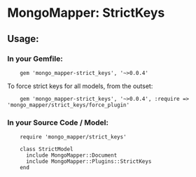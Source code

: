 # MongoMapper: StrictKeys

## Usage:

### In your Gemfile:

        gem 'mongo_mapper-strict_keys', '~>0.0.4'

To force strict keys for all models, from the outset:

        gem 'mongo_mapper-strict_keys', '~>0.0.4', :require => 'mongo_mapper/strict_keys/force_plugin'

### In your Source Code / Model:

        require 'mongo_mapper/strict_keys'

        class StrictModel
          include MongoMapper::Document
          include MongoMapper::Plugins::StrictKeys
        end
